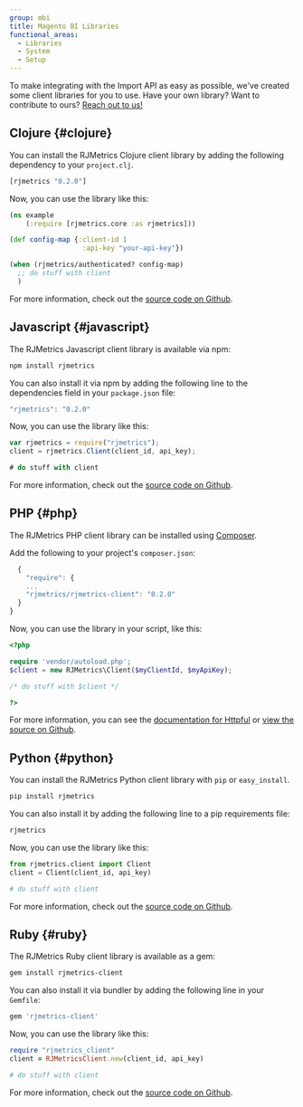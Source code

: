 ```yaml
---
group: mbi
title: Magento BI Libraries
functional_areas:
  - Libraries
  - System
  - Setup
---
```


To make integrating with the Import API as easy as possible, we've created some client libraries for you to use. Have your own library? Want to contribute to ours? [Reach out to us!](https://support.magento.com/hc/en-us)

## Clojure {#clojure}

You can install the RJMetrics Clojure client library by adding the following dependency to your `project.clj`.

```clojure
[rjmetrics "0.2.0"]
```

Now, you can use the library like this:

```clojure
(ns example
    (:require [rjmetrics.core :as rjmetrics]))

(def config-map {:client-id 1
                  :api-key "your-api-key"})

(when (rjmetrics/authenticated? config-map)
  ;; do stuff with client
  )
```

For more information, check out the [source code on Github](https://github.com/RJMetrics/RJMetrics-clj).

## Javascript {#javascript}

The RJMetrics Javascript client library is available via npm:

```bash
npm install rjmetrics
```

You can also install it via npm by adding the following line to the dependencies field in your `package.json` file:

```javascript
"rjmetrics": "0.2.0"
```

Now, you can use the library like this:

```javascript
var rjmetrics = require("rjmetrics");
client = rjmetrics.Client(client_id, api_key);

# do stuff with client
```

For more information, check out the [source code on Github](https://github.com/RJMetrics/RJMetrics-js).

## PHP {#php}

The RJMetrics PHP client library can be installed using [Composer](https://getcomposer.org).

Add the following to your project's `composer.json`:

```javascript
  {
    "require": {
    ...
    "rjmetrics/rjmetrics-client": "0.2.0"
  }
}
```

Now, you can use the library in your script, like this:

```php
<?php

require 'vendor/autoload.php';
$client = new RJMetrics\Client($myClientId, $myApiKey);

/* do stuff with $client */

?>
```

For more information, you can see the [documentation for Httpful](https://phphttpclient.com/) or [view the source on Github](https://github.com/RJMetrics/RJMetrics-php).

## Python {#python}

You can install the RJMetrics Python client library with `pip` or `easy_install`.

```bash
pip install rjmetrics
```

You can also install it by adding the following line to a pip requirements file:

```python
rjmetrics
```

Now, you can use the library like this:

```python
from rjmetrics.client import Client
client = Client(client_id, api_key)

# do stuff with client
```

For more information, check out the [source code on Github](https://github.com/RJMetrics/RJMetrics-py).

## Ruby {#ruby}

The RJMetrics Ruby client library is available as a gem:

```bash
gem install rjmetrics-client
```

You can also install it via bundler by adding the following line in your `Gemfile`:

```ruby
gem 'rjmetrics-client'
```

Now, you can use the library like this:

```ruby
require "rjmetrics_client"
client = RJMetricsClient.new(client_id, api_key)

# do stuff with client
```

For more information, check out the [source code on Github](https://github.com/RJMetrics/RJMetrics-ruby).
